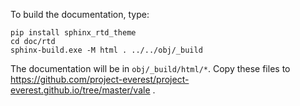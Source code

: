 To build the documentation, type:

```
pip install sphinx_rtd_theme
cd doc/rtd
sphinx-build.exe -M html . ../../obj/_build
```

The documentation will be in `obj/_build/html/*`.
Copy these files to https://github.com/project-everest/project-everest.github.io/tree/master/vale .
